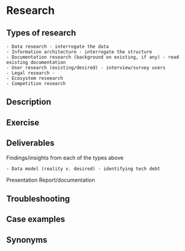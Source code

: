 # Research

## Types of research

	- Data research - interrogate the data
	- Information architecture - interrogate the structure
	- Documentation research (background on existing, if any) - read existing documentation
	- User research (existing/desired) - interview/survey users
	- Legal research - 
	- Ecosystem reseearch 
	- Competition research

## Description



## Exercise

## Deliverables

Findings/insights from each of the types above
	
	- Data model (reality v. desired) - identifying tech debt

Presentation
Report/documentation

## Troubleshooting

## Case examples

## Synonyms